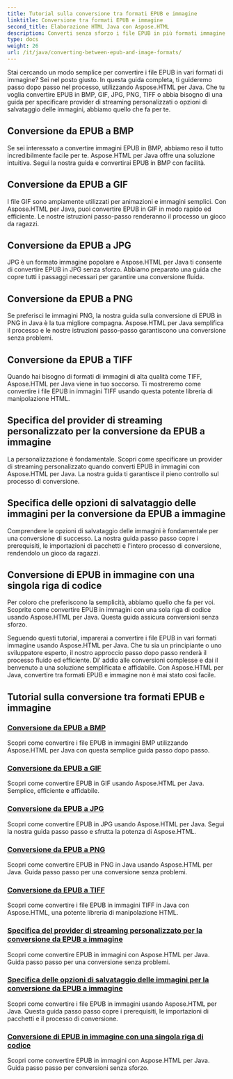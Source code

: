 ```yaml
---
title: Tutorial sulla conversione tra formati EPUB e immagine
linktitle: Conversione tra formati EPUB e immagine
second_title: Elaborazione HTML Java con Aspose.HTML
description: Converti senza sforzo i file EPUB in più formati immagine usando Aspose.HTML per Java. Guida passo passo per conversioni senza problemi.
type: docs
weight: 26
url: /it/java/converting-between-epub-and-image-formats/
---
```


Stai cercando un modo semplice per convertire i file EPUB in vari formati di immagine? Sei nel posto giusto. In questa guida completa, ti guideremo passo dopo passo nel processo, utilizzando Aspose.HTML per Java. Che tu voglia convertire EPUB in BMP, GIF, JPG, PNG, TIFF o abbia bisogno di una guida per specificare provider di streaming personalizzati o opzioni di salvataggio delle immagini, abbiamo quello che fa per te.

## Conversione da EPUB a BMP
Se sei interessato a convertire immagini EPUB in BMP, abbiamo reso il tutto incredibilmente facile per te. Aspose.HTML per Java offre una soluzione intuitiva. Segui la nostra guida e convertirai EPUB in BMP con facilità. 

## Conversione da EPUB a GIF
I file GIF sono ampiamente utilizzati per animazioni e immagini semplici. Con Aspose.HTML per Java, puoi convertire EPUB in GIF in modo rapido ed efficiente. Le nostre istruzioni passo-passo renderanno il processo un gioco da ragazzi.

## Conversione da EPUB a JPG
JPG è un formato immagine popolare e Aspose.HTML per Java ti consente di convertire EPUB in JPG senza sforzo. Abbiamo preparato una guida che copre tutti i passaggi necessari per garantire una conversione fluida.

## Conversione da EPUB a PNG
Se preferisci le immagini PNG, la nostra guida sulla conversione di EPUB in PNG in Java è la tua migliore compagna. Aspose.HTML per Java semplifica il processo e le nostre istruzioni passo-passo garantiscono una conversione senza problemi.

## Conversione da EPUB a TIFF
Quando hai bisogno di formati di immagini di alta qualità come TIFF, Aspose.HTML per Java viene in tuo soccorso. Ti mostreremo come convertire i file EPUB in immagini TIFF usando questa potente libreria di manipolazione HTML.

## Specifica del provider di streaming personalizzato per la conversione da EPUB a immagine
La personalizzazione è fondamentale. Scopri come specificare un provider di streaming personalizzato quando converti EPUB in immagini con Aspose.HTML per Java. La nostra guida ti garantisce il pieno controllo sul processo di conversione.

## Specifica delle opzioni di salvataggio delle immagini per la conversione da EPUB a immagine
Comprendere le opzioni di salvataggio delle immagini è fondamentale per una conversione di successo. La nostra guida passo passo copre i prerequisiti, le importazioni di pacchetti e l'intero processo di conversione, rendendolo un gioco da ragazzi.

## Conversione di EPUB in immagine con una singola riga di codice
Per coloro che preferiscono la semplicità, abbiamo quello che fa per voi. Scoprite come convertire EPUB in immagini con una sola riga di codice usando Aspose.HTML per Java. Questa guida assicura conversioni senza sforzo.

Seguendo questi tutorial, imparerai a convertire i file EPUB in vari formati immagine usando Aspose.HTML per Java. Che tu sia un principiante o uno sviluppatore esperto, il nostro approccio passo dopo passo renderà il processo fluido ed efficiente. Di' addio alle conversioni complesse e dai il benvenuto a una soluzione semplificata e affidabile. Con Aspose.HTML per Java, convertire tra formati EPUB e immagine non è mai stato così facile.
## Tutorial sulla conversione tra formati EPUB e immagine
### [Conversione da EPUB a BMP](./convert-epub-to-bmp/)
Scopri come convertire i file EPUB in immagini BMP utilizzando Aspose.HTML per Java con questa semplice guida passo dopo passo.
### [Conversione da EPUB a GIF](./convert-epub-to-gif/)
Scopri come convertire EPUB in GIF usando Aspose.HTML per Java. Semplice, efficiente e affidabile.
### [Conversione da EPUB a JPG](./convert-epub-to-jpg/)
Scopri come convertire EPUB in JPG usando Aspose.HTML per Java. Segui la nostra guida passo passo e sfrutta la potenza di Aspose.HTML.
### [Conversione da EPUB a PNG](./convert-epub-to-png/)
Scopri come convertire EPUB in PNG in Java usando Aspose.HTML per Java. Guida passo passo per una conversione senza problemi.
### [Conversione da EPUB a TIFF](./convert-epub-to-tiff/)
Scopri come convertire i file EPUB in immagini TIFF in Java con Aspose.HTML, una potente libreria di manipolazione HTML.
### [Specifica del provider di streaming personalizzato per la conversione da EPUB a immagine](./convert-epub-to-image-specify-custom-stream-provider/)
Scopri come convertire EPUB in immagini con Aspose.HTML per Java. Guida passo passo per una conversione senza problemi.
### [Specifica delle opzioni di salvataggio delle immagini per la conversione da EPUB a immagine](./convert-epub-to-image-specify-image-save-options/)
Scopri come convertire i file EPUB in immagini usando Aspose.HTML per Java. Questa guida passo passo copre i prerequisiti, le importazioni di pacchetti e il processo di conversione.
### [Conversione di EPUB in immagine con una singola riga di codice](./convert-epub-to-image-single-line/)
Scopri come convertire EPUB in immagini con Aspose.HTML per Java. Guida passo passo per conversioni senza sforzo.
